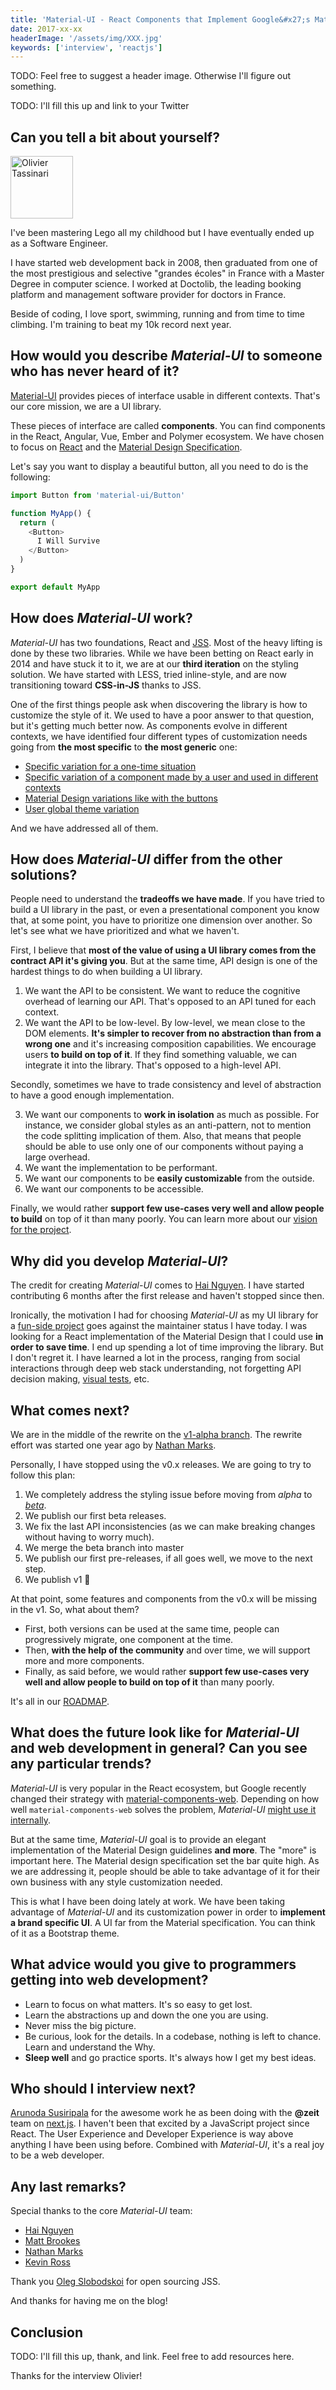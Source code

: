 ```yaml
---
title: 'Material-UI - React Components that Implement Google&#x27;s Material Design - Interview with Olivier Tassinari'
date: 2017-xx-xx
headerImage: '/assets/img/XXX.jpg'
keywords: ['interview', 'reactjs']
---
```


TODO: Feel free to suggest a header image. Otherwise I'll figure out something.

TODO: I'll fill this up and link to your Twitter

## Can you tell a bit about yourself?

<p>
<span class="author">
  <img src="https://www.gravatar.com/avatar/e2b3127c877367bce1892635ffe153d0?s=200" alt="Olivier Tassinari" class="author" width="100" height="100" />
</span>
</p>

I've been mastering Lego all my childhood but I have eventually ended up as a Software Engineer.

I have started web development back in 2008, then graduated from one of the most prestigious and selective "grandes écoles" in France with a Master Degree in computer science.
I worked at Doctolib, the leading booking platform and management software provider for doctors in France.

Beside of coding, I love sport, swimming, running and from time to time climbing.
I'm training to beat my 10k record next year.

## How would you describe *Material-UI* to someone who has never heard of it?

[Material-UI](https://github.com/callemall/material-ui) provides pieces of interface usable in different contexts. That's our core mission, we are a UI library.

These pieces of interface are called **components**.
You can find components in the React, Angular, Vue, Ember and Polymer ecosystem.
We have chosen to focus on [React](https://facebook.github.io/react/) and the [Material Design Specification](https://material.io/guidelines/).

Let's say you want to display a beautiful button, all you need to do is the following:

```js
import Button from 'material-ui/Button'

function MyApp() {
  return (
    <Button>
      I Will Survive
    </Button>
  )
}

export default MyApp
```

## How does *Material-UI* work?

*Material-UI* has two foundations, React and [JSS](https://github.com/cssinjs/jss).
Most of the heavy lifting is done by these two libraries.
While we have been betting on React early in 2014 and have stuck it to it,
we are at our **third iteration** on the styling solution.
We have started with LESS, tried inline-style, and are now transitioning toward **CSS-in-JS** thanks to JSS.

One of the first things people ask when discovering the library is how to customize the style of it.
We used to have a poor answer to that question, but it's getting much better now.
As components evolve in different contexts, we have identified four different types of customization needs going from **the most specific** to **the most generic** one:

- [Specific variation for a one-time situation](https://material-ui-1dab0.firebaseapp.com/customization/overrides#1-specific-variation-for-a-one-time-situation)
- [Specific variation of a component made by a user and used in different contexts](https://material-ui-1dab0.firebaseapp.com/customization/overrides#2-specific-variation-of-a-component)
- [Material Design variations like with the buttons](https://material-ui-1dab0.firebaseapp.com/customization/overrides#3-material-design-variations)
- [User global theme variation](https://material-ui-1dab0.firebaseapp.com/customization/overrides#4-user-global-theme-variation)

And we have addressed all of them.

## How does *Material-UI* differ from the other solutions?

People need to understand the **tradeoffs we have made**.
If you have tried to build a UI library in the past, or even a presentational component you know that, at some point, you have to prioritize one dimension over another.
So let's see what we have prioritized and what we haven't.

First, I believe that **most of the value of using a UI library comes from the contract API it's giving you**. But at the same time, API design is one of the hardest things to do when building a UI library.

1. We want the API to be consistent. We want to reduce the cognitive overhead of learning our API.
That's opposed to an API tuned for each context.
2. We want the API to be low-level. By low-level, we mean close to the DOM elements.
**It's simpler to recover from no abstraction than from a wrong one** and it's increasing composition capabilities. We encourage users **to build on top of it**. If they find something valuable, we can integrate it into the library. That's opposed to a high-level API.

Secondly, sometimes we have to trade consistency and level of abstraction to have a good enough implementation.

3. We want our components to **work in isolation** as much as possible.
For instance, we consider global styles as an anti-pattern, not to mention the code splitting implication of them.
Also, that means that people should be able to use only one of our components without paying a large overhead.
4. We want the implementation to be performant.
5. We want our components to be **easily customizable** from the outside.
6. We want our components to be accessible.

Finally, we would rather **support few use-cases very well and allow people to build** on top of it than many poorly.
You can learn more about our [vision for the project](https://material-ui-1dab0.firebaseapp.com/discover-more/vision#material-ui-s-vision).

## Why did you develop *Material-UI*?

The credit for creating *Material-UI* comes to [Hai Nguyen](https://twitter.com/haicea).
I have started contributing 6 months after the first release and haven't stopped since then.

Ironically, the motivation I had for choosing *Material-UI* as my UI library for a [fun-side project](https://github.com/oliviertassinari/SplitMe) goes against the maintainer status I have today.
I was looking for a React implementation of the Material Design that I could use **in order to save time**. I end up spending a lot of time improving the library.
But I don't regret it. I have learned a lot in the process, ranging from social interactions through deep web stack understanding, not forgetting API decision making, [visual tests](https://www.argos-ci.com/callemall/material-ui), etc.

## What comes next?

We are in the middle of the rewrite on the [v1-alpha branch](https://github.com/callemall/material-ui/tree/v1-alpha). The rewrite effort was started one year ago by [Nathan Marks](https://github.com/nathanmarks).

Personally, I have stopped using the v0.x releases. We are going to try to follow this plan:
1. We completely address the styling issue before moving from *alpha* to [*beta*](https://github.com/callemall/material-ui/milestone/22).
2. We publish our first beta releases.
3. We fix the last API inconsistencies (as we can make breaking changes without having to worry much).
4. We merge the beta branch into master
5. We publish our first pre-releases, if all goes well, we move to the next step.
6. We publish v1 :tada:

At that point, some features and components from the v0.x will be missing in the v1.
So, what about them?
- First, both versions can be used at the same time, people can progressively migrate, one component at the time.
- Then, **with the help of the community** and over time, we will support more and more components.
- Finally, as said before, we would rather **support few use-cases very well and allow people to build on top of it** than many poorly.

It's all in our [ROADMAP](https://github.com/callemall/material-ui/blob/master/ROADMAP.md).

## What does the future look like for *Material-UI* and web development in general? Can you see any particular trends?

*Material-UI* is very popular in the React ecosystem, but Google recently changed their strategy with [material-components-web](https://github.com/material-components/material-components-web).
Depending on how well `material-components-web` solves the problem, *Material-UI* [might use it internally](https://github.com/callemall/material-ui/issues/6799).

But at the same time, *Material-UI* goal is to provide an elegant implementation of the Material Design guidelines **and more**. The "more" is important here.
The Material design specification set the bar quite high. As we are addressing it, people should be able to take advantage of it for their own business with any style customization needed.

This is what I have been doing lately at work.
We have been taking advantage of *Material-UI* and its customization power in order to **implement a brand specific UI**.
A UI far from the Material specification. You can think of it as a Bootstrap theme.

## What advice would you give to programmers getting into web development?

- Learn to focus on what matters. It's so easy to get lost.
- Learn the abstractions up and down the one you are using.
- Never miss the big picture.
- Be curious, look for the details. In a codebase, nothing is left to chance. Learn and understand the Why.
- **Sleep well** and go practice sports. It's always how I get my best ideas.

## Who should I interview next?

[Arunoda Susiripala](https://twitter.com/arunoda) for the awesome work he as been doing with the **@zeit** team on [next.js](https://github.com/zeit/next.js).
I haven't been that excited by a JavaScript project since React. The User Experience and Developer Experience is way above anything I have been using before.
Combined with *Material-UI*, it's a real joy to be a web developer.

## Any last remarks?

Special thanks to the core *Material-UI* team:
- [Hai Nguyen](https://twitter.com/haicea)
- [Matt Brookes](https://twitter.com/randomtechdude)
- [Nathan Marks](https://github.com/nathanmarks)
- [Kevin Ross](https://twitter.com/rosskevin)

Thank you [Oleg Slobodskoi](https://twitter.com/oleg008) for open sourcing JSS.

And thanks for having me on the blog!

## Conclusion

TODO: I'll fill this up, thank, and link. Feel free to add resources here.

Thanks for the interview Olivier!